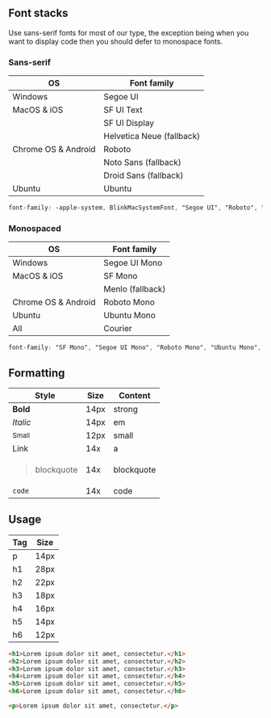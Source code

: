 ## Font stacks

Use sans-serif fonts for most of our type, the exception being when you want to display code then you should defer to monospace fonts.

### Sans-serif

| OS | Font family |
| --- | --- |
| Windows | Segoe UI |
| MacOS & iOS | SF UI Text |
| | SF UI Display |
| | Helvetica Neue (fallback) |
| Chrome OS & Android | Roboto |
| | Noto Sans (fallback) |
| | Droid Sans (fallback) |
| Ubuntu | Ubuntu |


```css
font-family: -apple-system, BlinkMacSystemFont, "Segoe UI", "Roboto", "Noto Sans", "Ubuntu", "Droid Sans", "Helvetica Neue", sans-serif;
```

### Monospaced

| OS | Font family |
| --- | --- |
| Windows | Segoe UI Mono |
| MacOS & iOS | SF Mono |
| | Menlo (fallback) |
| Chrome OS & Android | Roboto Mono |
| Ubuntu | Ubuntu Mono |
| All | Courier |

```css
font-family: "SF Mono", "Segoe UI Mono", "Roboto Mono", "Ubuntu Mono", Menlo, Courier, monospace;
```

## Formatting

| Style | Size | Content |
| --- | --- | --- |
| <strong>Bold</strong> | 14px | strong |
| <em>Italic</em> | 14px | em |
| <small>Small</small> | 12px | small |
| <a>Link</a> | 14x | a |
| <blockquote>blockquote</blockquote> | 14x | blockquote |
| <code>code</code> | 14x | code |


## Usage

| Tag | Size |
| --- | --- |
| p | 14px |
| h1 | 28px |
| h2 | 22px |
| h3 | 18px |
| h4 | 16px |
| h5 | 14px |
| h6 | 12px |

```html
<h1>Lorem ipsum dolor sit amet, consectetur.</h1>
<h2>Lorem ipsum dolor sit amet, consectetur.</h2>
<h3>Lorem ipsum dolor sit amet, consectetur.</h3>
<h4>Lorem ipsum dolor sit amet, consectetur.</h4>
<h5>Lorem ipsum dolor sit amet, consectetur.</h5>
<h6>Lorem ipsum dolor sit amet, consectetur.</h6>

<p>Lorem ipsum dolor sit amet, consectetur.</p>
```
